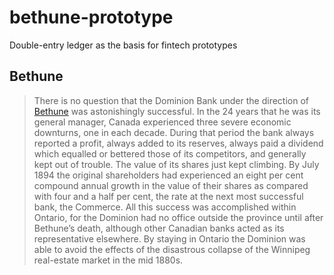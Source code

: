 # bethune-prototype

Double-entry ledger as the basis for fintech prototypes

## Bethune

> There is no question that the Dominion Bank under the direction of [Bethune](http://www.biographi.ca/en/bio.php?id_nbr=5975) was astonishingly successful. In the 24 years that he was its general manager, Canada experienced three severe economic downturns, one in each decade. During that period the bank always reported a profit, always added to its reserves, always paid a dividend which equalled or bettered those of its competitors, and generally kept out of trouble. The value of its shares just kept climbing. By July 1894 the original shareholders had experienced an eight per cent compound annual growth in the value of their shares as compared with four and a half per cent, the rate at the next most successful bank, the Commerce. All this success was accomplished within Ontario, for the Dominion had no office outside the province until after Bethune’s death, although other Canadian banks acted as its representative elsewhere. By staying in Ontario the Dominion was able to avoid the effects of the disastrous collapse of the Winnipeg real-estate market in the mid 1880s.


